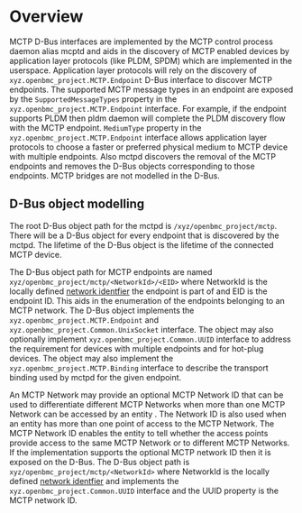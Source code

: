 # Overview

MCTP D-Bus interfaces are implemented by the MCTP control process daemon
alias mcptd and aids in the discovery of MCTP enabled devices by application
layer protocols (like PLDM, SPDM) which are implemented in the userspace.
Application layer protocols will rely on the discovery of
`xyz.openbmc_project.MCTP.Endpoint` D-Bus interface to discover MCTP endpoints.
The supported MCTP message types in an endpoint are exposed by the
`SupportedMessageTypes` property in the `xyz.openbmc_project.MCTP.Endpoint`
interface. For example, if the endpoint supports PLDM then pldm daemon will
complete the PLDM discovery flow with the MCTP endpoint. `MediumType` property
in the `xyz.openbmc_project.MCTP.Endpoint` interface allows application layer
protocols to choose a faster or preferred physical medium to MCTP device with
multiple endpoints. Also mctpd discovers the removal of the MCTP endpoints and
removes the D-Bus objects corresponding to those endpoints. MCTP bridges are not
modelled in the D-Bus.

## D-Bus object modelling

The root D-Bus object path for the mctpd is `/xyz/openbmc_project/mctp`. There
will be a D-Bus object for every endpoint that is discovered by the mctpd.
The lifetime of the D-Bus object is the lifetime of the connected MCTP device.

The D-Bus object path for MCTP endpoints are named
`xyz/openbmc_project/mctp/<NetworkId>/<EID>` where NetworkId is the locally
defined [network identfier][1] the endpoint is part of and EID is the endpoint
ID. This aids in the enumeration of the endpoints belonging to an MCTP network.
The D-Bus object implements the `xyz.openbmc_project.MCTP.Endpoint`
and `xyz.openbmc_project.Common.UnixSocket` interface. The object may also
optionally implement `xyz.openbmc_project.Common.UUID` interface to address the
requirement for devices with multiple endpoints and for hot-plug devices. The
object may also implement the `xyz.openbmc_project.MCTP.Binding` interface to
describe the transport binding used by mctpd for the given endpoint.

An MCTP Network may provide an optional MCTP Network ID that can be used to
differentiate different MCTP Networks when more than one MCTP Network can be
accessed by an entity . The Network ID is also used when an entity has more than
one point of access to the MCTP Network. The MCTP Network ID enables the entity
to tell whether the access points provide access to the same MCTP Network or to
different MCTP Networks. If the implementation supports the optional MCTP
network ID then it is exposed on the D-Bus. The D-Bus object path is
`xyz/openbmc_project/mctp/<NetworkId>` where NetworkId is the locally
defined [network identfier][1] and implements the
`xyz.openbmc_project.Common.UUID` interface and the UUID property is the MCTP
network ID.

[1]: https://github.com/openbmc/docs/blob/master/designs/mctp/mctp-kernel.md#addressing
